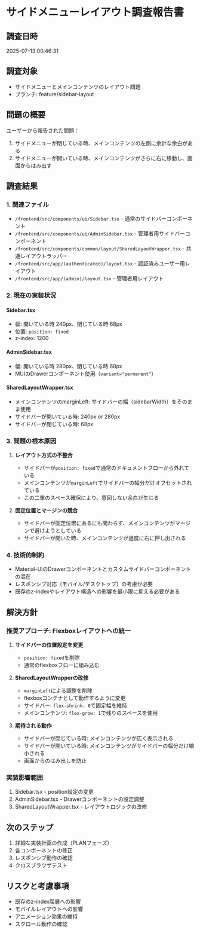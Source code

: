 # サイドメニューレイアウト調査報告書

## 調査日時
2025-07-13 00:46:31

## 調査対象
- サイドメニューとメインコンテンツのレイアウト問題
- ブランチ: feature/sidebar-layout

## 問題の概要
ユーザーから報告された問題：
1. サイドメニューが閉じている時、メインコンテンツの左側に余計な余白がある
2. サイドメニューが開いている時、メインコンテンツがさらに右に移動し、画面からはみ出す

## 調査結果

### 1. 関連ファイル
- `/frontend/src/components/ui/Sidebar.tsx` - 通常のサイドバーコンポーネント
- `/frontend/src/components/ui/AdminSidebar.tsx` - 管理者用サイドバーコンポーネント
- `/frontend/src/components/common/layout/SharedLayoutWrapper.tsx` - 共通レイアウトラッパー
- `/frontend/src/app/(authenticated)/layout.tsx` - 認証済みユーザー用レイアウト
- `/frontend/src/app/(admin)/layout.tsx` - 管理者用レイアウト

### 2. 現在の実装状況

#### Sidebar.tsx
- 幅: 開いている時 240px、閉じている時 68px
- 位置: `position: fixed`
- z-index: 1200

#### AdminSidebar.tsx
- 幅: 開いている時 280px、閉じている時 68px
- MUIのDrawerコンポーネント使用（`variant="permanent"`）

#### SharedLayoutWrapper.tsx
- メインコンテンツのmarginLeft: サイドバーの幅（sidebarWidth）をそのまま使用
- サイドバーが開いている時: 240px or 280px
- サイドバーが閉じている時: 68px

### 3. 問題の根本原因

1. **レイアウト方式の不整合**
   - サイドバーが`position: fixed`で通常のドキュメントフローから外れている
   - メインコンテンツが`marginLeft`でサイドバーの幅分だけオフセットされている
   - この二重のスペース確保により、意図しない余白が生じる

2. **固定位置とマージンの競合**
   - サイドバーが固定位置にあるにも関わらず、メインコンテンツがマージンで避けようとしている
   - サイドバーが開いた時、メインコンテンツが過度に右に押し出される

### 4. 技術的制約
- Material-UIのDrawerコンポーネントとカスタムサイドバーコンポーネントの混在
- レスポンシブ対応（モバイル/デスクトップ）の考慮が必要
- 既存のz-indexやレイアウト構造への影響を最小限に抑える必要がある

## 解決方針

### 推奨アプローチ: Flexboxレイアウトへの統一

1. **サイドバーの位置設定を変更**
   - `position: fixed`を削除
   - 通常のflexboxフローに組み込む

2. **SharedLayoutWrapperの改修**
   - `marginLeft`による調整を削除
   - flexboxコンテナとして動作するように変更
   - サイドバー: `flex-shrink: 0`で固定幅を維持
   - メインコンテンツ: `flex-grow: 1`で残りのスペースを使用

3. **期待される動作**
   - サイドバーが閉じている時: メインコンテンツが広く表示される
   - サイドバーが開いている時: メインコンテンツがサイドバーの幅分だけ縮小される
   - 画面からのはみ出しを防止

### 実装影響範囲
1. Sidebar.tsx - position設定の変更
2. AdminSidebar.tsx - Drawerコンポーネントの設定調整
3. SharedLayoutWrapper.tsx - レイアウトロジックの改修

## 次のステップ
1. 詳細な実装計画の作成（PLANフェーズ）
2. 各コンポーネントの修正
3. レスポンシブ動作の確認
4. クロスブラウザテスト

## リスクと考慮事項
- 既存のz-index階層への影響
- モバイルレイアウトへの影響
- アニメーション効果の維持
- スクロール動作の確認